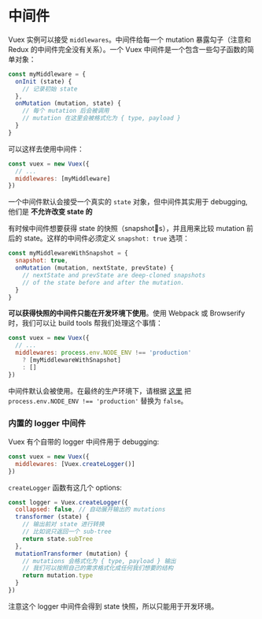 # 中间件

Vuex 实例可以接受 `middlewares`。中间件给每一个 mutation 暴露勾子（注意和 Redux 的中间件完全没有关系）。一个 Vuex 中间件是一个包含一些勾子函数的简单对象：

``` js
const myMiddleware = {
  onInit (state) {
    // 记录初始 state
  },
  onMutation (mutation, state) {
    // 每个 mutation 后会被调用
    // mutation 在这里会被格式化为 { type, payload }
  }
}
```

可以这样去使用中间件：

``` js
const vuex = new Vuex({
  // ...
  middlewares: [myMiddleware]
})
```

一个中间件默认会接受一个真实的 `state` 对象，但中间件其实用于 debugging, 他们是 **不允许改变 state 的**

有时候中间件想要获得 state 的快照（snapshots），并且用来比较 mutation 前后的 state。这样的中间件必须定义 `snapshot: true` 选项：

``` js
const myMiddlewareWithSnapshot = {
  snapshot: true,
  onMutation (mutation, nextState, prevState) {
    // nextState and prevState are deep-cloned snapshots
    // of the state before and after the mutation.
  }
}
```

**可以获得快照的中间件只能在开发环境下使用**。使用 Webpack 或 Browserify 时，我们可以让 build tools 帮我们处理这个事情：

``` js
const vuex = new Vuex({
  // ...
  middlewares: process.env.NODE_ENV !== 'production'
    ? [myMiddlewareWithSnapshot]
    : []
})
```

中间件默认会被使用。在最终的生产环境下，请根据 [这里](http://vuejs.org/guide/application.html#Deploying_for_Production) 把 `process.env.NODE_ENV !== 'production'` 替换为 `false`。

### 内置的 logger 中间件

Vuex 有个自带的 logger 中间件用于 debugging:

``` js
const vuex = new Vuex({
  middlewares: [Vuex.createLogger()]
})
```

`createLogger` 函数有这几个 options:

``` js
const logger = Vuex.createLogger({
  collapsed: false, // 自动展开输出的 mutations
  transformer (state) {
    // 输出前对 state 进行转换
    // 比如说只返回一个 sub-tree
    return state.subTree
  },
  mutationTransformer (mutation) {
    // mutations 会格式化为 { type, payload } 输出
    // 我们可以按照自己的需求格式化成任何我们想要的结构
    return mutation.type
  }
})
```

注意这个 logger 中间件会得到 state 快照，所以只能用于开发环境。
